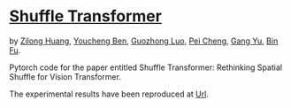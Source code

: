 # [Shuffle Transformer](https://arxiv.org/abs/2106.03650)
by [Zilong Huang](https://scholar.google.com/citations?user=GW9vw8UAAAAJ&hl=zh-CN&authuser=1), [Youcheng Ben](https://scholar.google.com/citations?user=SVYUvrYAAAAJ&hl=zh-CN), [Guozhong Luo](), [Pei Cheng](), [Gang Yu](https://scholar.google.com/citations?user=BJdigYsAAAAJ&hl=zh-CN), [Bin Fu](https://www.linkedin.com/in/bin-fu-a4217688/). 

Pytorch code for the paper entitled Shuffle Transformer: Rethinking Spatial Shuffle for Vision Transformer. 

The experimental results have been reproduced at [Url](https://github.com/mulinmeng/Shuffle-Transformer).
